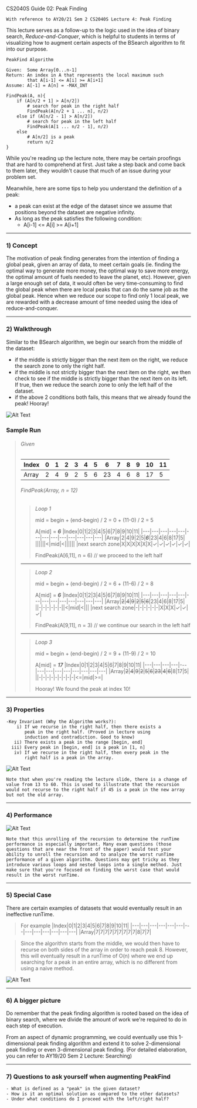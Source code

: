 CS2040S Guide 02: Peak Finding

`With reference to AY20/21 Sem 2 CS2040S Lecture 4: Peak Finding`

This lecture serves as a follow-up to the logic used in the idea of binary search, _Reduce-and-Conquer_, which is helpful to students in terms of visualizing how to augment certain aspects of the BSearch algorithm to fit into our purpose.

    PeakFind Algorithm
    
    Given:  Some Array[0...n-1]
    Return: An index in A that represents the local maximum such 
            that A[i-1] <= A[i] >= A[i+1]
    Assume: A[-1] = A[n] = -MAX_INT

    FindPeak(A, n){
        if (A[n/2 + 1] > A[n/2]) 
            # search for peak in the right half
            FindPeak(A[n/2 + 1 ... n], n/2)
        else if (A[n/2 - 1] > A[n/2])
            # search for peak in the left half
            FindPeak(A[1 ... n/2 - 1], n/2)
        else
            # A[n/2] is a peak
            return n/2
    }

While you're reading up the lecture note, there may be certain proofings that are hard to comprehend at first. Just take a step back and come back to them later, they wouldn't cause that much of an issue during your problem set.

Meanwhile, here are some tips to help you understand the definition of a peak:
- a peak can exist at the edge of the dataset since we assume that positions beyond the dataset are negative infinity.
- As long as the peak satisfies the following condition:
  - A[i-1] <= A[i] >= A[i+1]

---

### 1) Concept

The motivation of peak finding generates from the intention of finding a global peak, given an array of data, to meet certain goals (ie. finding the optimal way to generate more money, the optimal way to save more energy, the optimal amount of fuels needed to leave the planet, etc). However, given a large enough set of data, it would often be very time-consuming to find the global peak when there are local peaks that can do the same job as the global peak. Hence when we reduce our scope to find only 1 local peak, we are rewarded with a decrease amount of time needed using the idea of reduce-and-conquer.

---

### 2) Walkthrough

Similar to the BSearch algorithm, we begin our search from the middle of the dataset:
- if the middle is strictly bigger than the next item on the right, we reduce the search zone to only the right half.
- if the middle is not strictly bigger than the next item on the right, we then check to see if the middle is strictly bigger than the next item on its left. If true, then we reduce the search zone to only the left half of the dataset.
- if the above 2 conditions both fails, this means that we already found the peak! Hooray!

![Alt Text](https://dev-to-uploads.s3.amazonaws.com/uploads/articles/jod1p1azc3eminqkc1bh.jpg)

### Sample Run
>###### Given
>|Index|0|1|2|3|4|5|6|7|8|9|10|11|
>|---|---|---|---|---|---|---|---|---|---|---|---|---|
>|Array|2|4|9|2|5|6|23|4|6|8|17|5|
>###### FindPeak(Array, n = 12)
>>_Loop 1_
>>
>>mid = begin + (end-begin) / 2 = 0 + (11-0) / 2 = 5 
>>
>>A[mid] = _**6**_
>>|Index|0|1|2|3|4|5|6|7|8|9|10|11|
>>|---|---|---|---|---|---|---|---|---|---|---|---|---|
>>|Array|2|4|9|2|5|_**6**_|23|4|6|8|17|5|
>>||||||<|mid|<||||||
>>|next search zone|X|X|X|X|X|X|✓|✓|✓|✓|✓|✓|
>>
>>FindPeak(A[6,11], n = 6) // we proceed to the left half
>---
>>_Loop 2_
>>
>>mid = begin + (end-begin) / 2 = 6 + (11-6) / 2 = 8
>>
>>A[mid] = _**6**_
>>|Index|0|1|2|3|4|5|6|7|8|9|10|11|
>>|---|---|---|---|---|---|---|---|---|---|---|---|---|
>>|Array|~~2~~|~~4~~|~~9~~|~~2~~|~~5~~|~~6~~|23|4|6|8|17|5|
>>||-|-|-|-|-|-||<|mid|<|||
>>|next search zone|-|-|-|-|-|-|X|X|X|✓|✓|✓|
>>
>>FindPeak(A[9,11], n = 3) // we continue our search in the left half
>---
>>_Loop 3_
>>
>>mid = begin + (end-begin) / 2 = 9 + (11-9) / 2 = 10
>>
>>A[mid] = _**17**_
>>|Index|0|1|2|3|4|5|6|7|8|9|10|11|
>>|---|---|---|---|---|---|---|---|---|---|---|---|---|
>>|Array|~~2~~|~~4~~|~~9~~|~~2~~|~~5~~|~~6~~|~~23~~|~~4~~|~~6~~|8|17|5|
>>||-|-|-|-|-|-|-|-|-|<=|mid|>=|
>>
>>Hooray! We found the peak at index 10!

---

### 3) Properties

    -Key Invariant (Why the Algorithm works?):
        i) If we recurse in the right half, then there exists a 
           peak in the right half. (Proved in lecture using 
           induction and contradiction. Good to know)
       ii) There exists a peak in the range [begin, end]
      iii) Every peak in [begin, end] is a peak in [1, n]
       iv) If we recurse in the right half, then every peak in the 
           right half is a peak in the array.

![Alt Text](https://dev-to-uploads.s3.amazonaws.com/uploads/articles/3vzfjh00lapuo73caksd.png)

`Note that when you're reading the lecture slide, there is a change of value from 13 to 60. This is used to illustrate that the recursion would not recurse to the right half if 45 is a peak in the new array but not the old array.`

---

### 4) Performance

![Alt Text](https://dev-to-uploads.s3.amazonaws.com/uploads/articles/6mvxi2bw1ono1e50pagg.PNG)

`Note that this unrolling of the recursion to determine the runTime performance is especially important. Many exam questions (those questions that are near the front of the paper) would test your ability to unroll the recursion and to analyze the worst runTime performance of a given algorithm. Questions may get tricky as they introduce various loops and nested loops into a single method. Just make sure that you're focused on finding the worst case that would result in the worst runTime.`

---

### 5) Special Case

There are certain examples of datasets that would eventually result in an ineffective runTime.

>For example
>|Index|0|1|2|3|4|5|6|7|8|9|10|11|
>|---|---|---|---|---|---|---|---|---|---|---|---|---|
>|Array|7|7|7|7|7|7|7|7|7|8|7|7|

>Since the algorithm starts from the middle, we would then have to recurse on both sides of the array in order to reach peak 8. However, this will eventually result in a runTime of O(n) where we end up searching for a peak in an entire array, which is no different from using a naive method.

![Alt Text](https://dev-to-uploads.s3.amazonaws.com/uploads/articles/113rjmu573vo5fc973rx.PNG)

---

### 6) A bigger picture

Do remember that the peak finding algorithm is rooted based on the idea of binary search, where we divide the amount of work we're required to do in each step of execution. 

From an aspect of dynamic programming, we could eventually use this 1-dimensional peak finding algorithm and extend it to solve 2-dimensional peak finding or even 3-dimensional peak finding. (For detailed elaboration, you can refer to AY19/20 Sem 2 Lecture: Searching)

---

### 7) Questions to ask yourself when augmenting PeakFind

    - What is defined as a "peak" in the given dataset? 
    - How is it an optimal solution as compared to the other datasets? 
    - Under what conditions do I proceed with the left/right half?
